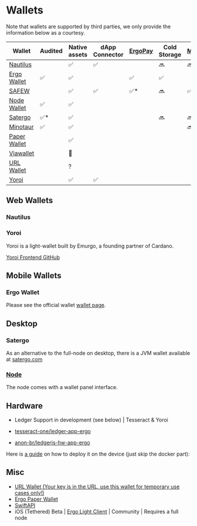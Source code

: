 # Wallets

Note that wallets are supported by third parties, we only provide the information below as a courtesy.

| Wallet                                                                                                 | Audited | Native assets | dApp Connector | [ErgoPay](https://github.com/ergoplatform/eips/blob/master/eip-0020.md) | Cold Storage | [Mixer](https://docs.ergoplatform.com/uses/mixer/#ergomixer) | Type    | Full Node | Ledger |   |
|--------------------------------------------------------------------------------------------------------|---------|---------------|----------------|-------------------------------------------------------------------------|--------------|--------------------------------------------------------------|---------|-----------|--------|---|
| [Nautilus](https://chrome.google.com/webstore/detail/nautilus-wallet/gjlmehlldlphhljhpnlddaodbjjcchai) |         | ✅             | ✅              |                                                                         | 🔜            | 🔜                                                            | Web     |           | ✅      |   |
| [Ergo Wallet](https://ergoplatform.org/en/mobile_wallets/)                                             | ✅       | ✅             |                | ✅                                                                       | ✅            |                                                              | Mobile  | 🔗         | 🔜      |   |
| [SAFEW](https://ergoplatform.org/en/blog/2022-03-25-storing-ergo-safew/)                               |         | ✅             | ✅              | ✅*                                                                      | 🔜            | ✅                                                            | Web     |           | ✅      |   |
| [Node Wallet](https://docs.ergoplatform.com/node/platforms/)                                           | ✅       | ✅             |                |                                                                         |              |                                                              | Desktop | ✅         |        |   |
| [Satergo](https://www.satergo.com)                                                                     | ✅*      | ✅             |                |                                                                         | 🔜            | 🔜                                                            | Desktop |           | 🔜      |   |
| [Minotaur](https://github.com/minotaur-ergo/minotaur-wallet)                                           | ✅       | ✅             |                |                                                                         |              | 🔜                                                            | Web     |           |        |   |
| [Paper Wallet](https://anon-br.github.io/ergo-paper-wallet/)                                           |         | ✅             |                |                                                                         |              |                                                              | Cold    |           |        |   |
| [Viawallet](https://apps.apple.com/us/app/viawallet-multi-chain-wallet/id1462031389)                   |         | 🚫             |                |                                                                         |              |                                                              | Mobile  |           |        |   |
| [URL Wallet](https://erg.urlwallet.org/)                                                               |         | ?             |                |                                                                         |              |                                                              | URL     |           |        |   |
| [Yoroi](https://yoroi-wallet.com/)                                                                     |         | ✅             | ✅              |                                                                         |              |                                                              | Web     |           |        |   |

## Web Wallets

### Nautilus

### Yoroi

Yoroi is a light-wallet built by Emurgo, a founding partner of Cardano. 

[Yoroi Frontend GitHub](https://github.com/Emurgo/yoroi-frontend)


## Mobile Wallets

### Ergo Wallet

Please see the official wallet [wallet page](https://ergoplatform.org/en/mobile_wallets/). 

## Desktop

### Satergo

As an alternative to the full-node on desktop, there is a JVM wallet available at [satergo.com](https://www.satergo.com)

### [Node](/node)

The node comes with a wallet panel interface. 


## Hardware

- Ledger Support in development (see below)  | Tesseract & Yoroi

- [tesseract-one/ledger-app-ergo](https://github.com/tesseract-one/ledger-app-ergo)
- [anon-br/ledgerjs-hw-app-ergo](https://github.com/anon-br/ledgerjs-hw-app-ergo)

Here is [a guide](https://putukusuma.medium.com/build-an-app-for-ledger-nano-s-on-macbook-and-docker-46be51701206) on how to deploy it on the device (just skip the docker part): 

## Misc

- [URL Wallet (Your key is in the URL, use this wallet for temporary use cases only!)](https://erg.urlwallet.org/)
- [Ergo Paper Wallet](https://anon-br.github.io/ergo-paper-wallet/)
- [SwiftAPI](https://github.com/ergoplatform/sigma-rust/blob/31aa0922d03f632d22fdc348b2604d23ed296586/bindings/ergo-wallet-ios/Sources/ErgoWallet/ErgoWallet.swift)
- iOS (Tethered) Beta | [Ergo Light Client](https://github.com/bjenkinsgit/ErgoIOSLiteClient.git) | Community | Requires a full node
